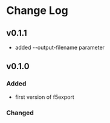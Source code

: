 # Change Log

## v0.1.1

* added --output-filename parameter

## v0.1.0

### Added

* first version of f5export

### Changed
